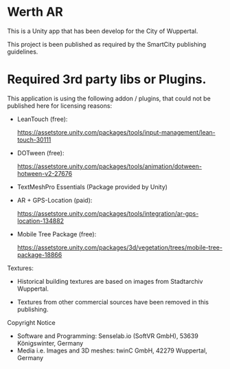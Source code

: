 # Werth AR

This is a Unity app that has been develop for the City of Wuppertal.

This project is been published as required by the SmartCity publishing guidelines.


# Required 3rd party libs or Plugins.

This application is using the following addon / plugins, that could not be published here for licensing reasons:


- LeanTouch (free): 

  https://assetstore.unity.com/packages/tools/input-management/lean-touch-30111

- DOTween (free):  

  https://assetstore.unity.com/packages/tools/animation/dotween-hotween-v2-27676

- TextMeshPro Essentials (Package provided by Unity)

- AR + GPS-Location (paid): 

  https://assetstore.unity.com/packages/tools/integration/ar-gps-location-134882

- Mobile Tree Package (free):

  https://assetstore.unity.com/packages/3d/vegetation/trees/mobile-tree-package-18866


Textures:

- Historical building textures are based on images from Stadtarchiv Wuppertal.

- Textures from other commercial sources have been removed in this publishing.


Copyright Notice

- Software and Programming: Senselab.io (SoftVR GmbH), 53639 Königswinter, Germany
- Media i.e. Images and 3D meshes: twinC GmbH, 42279 Wuppertal, Germany
